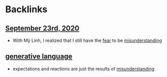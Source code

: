 
# Backlinks
## [September 23rd, 2020](<September 23rd, 2020.md>)
- With Mỹ Linh, I realized that I still have the [fear](<fear.md>) to be [misunderstanding](<misunderstanding.md>)

## [generative language](<generative language.md>)
- expectations and reactions are just the results of [misunderstanding](<misunderstanding.md>)

